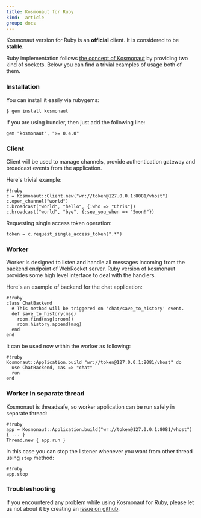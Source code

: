 ```yaml
---
title: Kosmonaut for Ruby
kind:  article
group: docs
---
```


Kosmonaut version for Ruby is an **official** client. It is considered to be **stable**. 

Ruby implementation follows [the concept of Kosmonaut](/docs/kosmonaut/) by providing
two kind of sockets. Below you can find a trivial examples of usage both
of them.


### Installation

You can install it easily via rubygems:

    $ gem install kosmonaut
    
If you are using bundler, then just add the following line:

    gem "kosmonaut", ">= 0.4.0"

### Client

Client will be used to manage channels, provide authentication gateway and broadcast
events from the application.

Here's trivial example:

    #!ruby
    c = Kosmonaut::Client.new("wr://token@127.0.0.1:8081/vhost")
    c.open_channel("world")
    c.broadcast("world", "hello", {:who => "Chris"})
    c.broadcast("world", "bye", {:see_you_when => "Soon!"})
    
Requesting single access token operation:

    token = c.request_single_access_token(".*")
    
### Worker

Worker is designed to listen and handle all messages incoming from the backend
endpoint of WebRocket server. Ruby version of kosmonaut provides some high level
interface to deal with the handlers.

Here's an example of backend for the chat application:

    #!ruby
    class ChatBackend
      # This method will be triggered on 'chat/save_to_history' event.
      def save_to_history(msg)
        room.find(msg[:room])
        room.history.append(msg)
      end
    end

It can be used now within the worker as following:

    #!ruby
    Kosmonaut::Application.build "wr://token@127.0.0.1:8081/vhost" do
      use ChatBackend, :as => "chat"
      run
    end

### Worker in separate thread

Kosmonaut is threadsafe, so worker application can be run safely in separate
thread:

    #!ruby
    app = Kosmonaut::Application.build("wr://token@127.0.0.1:8081/vhost") { ... }
    Thread.new { app.run }
    
In this case you can stop the listener whenever you want from other thread using
`stop` method:

    #!ruby
    app.stop

### Troubleshooting

If you encountered any problem while using Kosmonaut for Ruby, please let us not about it
by creating an [issue on github](http://github.com/webrocket/kosmonaut-ruby/issues).
